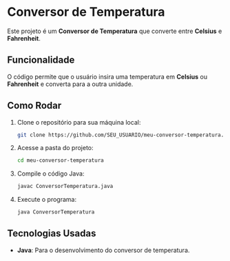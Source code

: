 # Conversor de Temperatura

Este projeto é um **Conversor de Temperatura** que converte entre **Celsius** e **Fahrenheit**.

## Funcionalidade

O código permite que o usuário insira uma temperatura em **Celsius** ou **Fahrenheit** e converta para a outra unidade.

## Como Rodar

1. Clone o repositório para sua máquina local:
   ```bash
   git clone https://github.com/SEU_USUARIO/meu-conversor-temperatura.git

2. Acesse a pasta do projeto:
   ```bash
   cd meu-conversor-temperatura

3. Compile o código Java:
   ```bash
   javac ConversorTemperatura.java

4. Execute o programa:
   ```bash
   java ConversorTemperatura

## Tecnologias Usadas
- **Java**: Para o desenvolvimento do conversor de temperatura.

